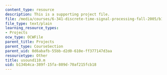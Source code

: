 ```yaml
---
content_type: resource
description: This is a supporting project file.
file: /media/courses/6-341-discrete-time-signal-processing-fall-2005/b134b4ca389f15fa809d70af215fcb18_usound110.m
file_type: text/plain
learning_resource_types:
- Projects
ocw_type: OCWFile
parent_title: Projects
parent_type: CourseSection
parent_uid: 0d6abafb-55bb-d2d0-610e-ff377147d3aa
resourcetype: Other
title: usound110.m
uid: b134b4ca-389f-15fa-809d-70af215fcb18
---
```

